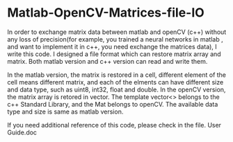# Matlab-OpenCV-Matrices-file-IO
In order to exchange matrix data between matlab and openCV (c++) without any loss of precision(for example, you trained a neural networks in matlab , and want to implement it in c++, you need exchange the matrices data), I write this code. I designed a file format which can restore  matrix array and matrix. Both matlab version and c++ version can read and write them. 

In the matlab version, the matrix is restored in a cell, different element of the cell means different matrix, and each of the elments can have different size and data type, such as uint8, int32, float and double. In the openCV version, the matrix array is retored in vector<Mat>. The template vector<> belongs to the c++ Standard Library, and the Mat belongs to openCV. The available data type and size is same as matlab version. 

If you need additional reference of this code, please check in the file.  User Guide.doc
